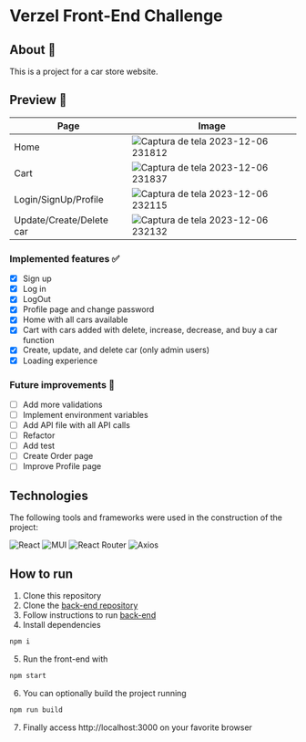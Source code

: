 # Verzel Front-End Challenge
## About 🔎
This is a project for a car store website.
## Preview 👀
| Page      | Image     |
| -------------- | -------------- |
| Home  |  ![Captura de tela 2023-12-06 231812](https://github.com/issitarual/verzel-challenge-front/assets/81389078/948742a0-d89d-45ca-af28-345a49ec15e2)  |
| Cart  |  ![Captura de tela 2023-12-06 231837](https://github.com/issitarual/verzel-challenge-front/assets/81389078/8a5f0919-8f13-4d0e-8cf3-a689229241be)   |
| Login/SignUp/Profile  |  ![Captura de tela 2023-12-06 232115](https://github.com/issitarual/verzel-challenge-front/assets/81389078/dfc51f3d-0539-4417-92e8-a8376af41b53)   |
| Update/Create/Delete car  |    ![Captura de tela 2023-12-06 232132](https://github.com/issitarual/verzel-challenge-front/assets/81389078/d68f20c9-08cb-4625-b8ff-d31a76ba2d50)  |

### Implemented features ✅
- [x] Sign up 
- [x] Log in
- [x] LogOut
- [x] Profile page and change password
- [x] Home with all cars available
- [x] Cart with cars added with delete, increase, decrease, and buy a car function
- [x] Create, update, and delete car (only admin users)
- [x] Loading experience
### Future improvements 🔮
- [ ] Add more validations
- [ ] Implement environment variables
- [ ] Add API file with all API calls
- [ ] Refactor
- [ ] Add test
- [ ] Create Order page
- [ ] Improve Profile page

## Technologies
The following tools and frameworks were used in the construction of the project:

![React](https://img.shields.io/badge/react-%2320232a.svg?style=for-the-badge&logo=react&logoColor=%2361DAFB)
![MUI](https://img.shields.io/badge/MUI-%230081CB.svg?style=for-the-badge&logo=mui&logoColor=white)
![React Router](https://img.shields.io/badge/React_Router-CA4245?style=for-the-badge&logo=react-router&logoColor=white)
![Axios](https://img.shields.io/badge/Axios-%23FF6701?style=for-the-badge&logo=axios&logoColor=white)

## How to run
1. Clone this repository
2. Clone the [back-end repository](https://github.com/issitarual/verzel-challenge-back)
3. Follow instructions to run [back-end](https://github.com/issitarual/verzel-challenge-back)
4. Install dependencies
```bash
npm i
```
5. Run the front-end with
```bash
npm start
```
6. You can optionally build the project running
```bash
npm run build
```
7. Finally access http://localhost:3000 on your favorite browser

